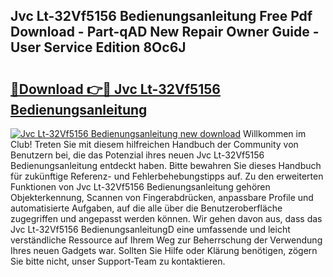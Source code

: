 ## Jvc Lt-32Vf5156 Bedienungsanleitung Free Pdf Download - Part-qAD New Repair Owner Guide - User Service Edition 8Oc6J

# <h2><a href="http://df1abjz.blite.top/?on=Jvc+Lt-32Vf5156+Bedienungsanleitung">🔗Download 👉🔴 Jvc Lt-32Vf5156 Bedienungsanleitung</a></h2>

[![Jvc Lt-32Vf5156 Bedienungsanleitung new download](https://i.imgur.com/lujVjoI.png)](http://df1abjz.blite.top/?on=Jvc+Lt-32Vf5156+Bedienungsanleitung)
Willkommen im Club! Treten Sie mit diesem hilfreichen Handbuch der Community von Benutzern bei, die das Potenzial ihres neuen Jvc Lt-32Vf5156 Bedienungsanleitung entdeckt haben. Bitte bewahren Sie dieses Handbuch für zukünftige Referenz- und Fehlerbehebungstipps auf. Zu den erweiterten Funktionen von Jvc Lt-32Vf5156 Bedienungsanleitung gehören Objekterkennung, Scannen von Fingerabdrücken, anpassbare Profile und automatisierte Aufgaben, auf die alle über die Benutzeroberfläche zugegriffen und angepasst werden können. Wir gehen davon aus, dass das Jvc Lt-32Vf5156 BedienungsanleitungD eine umfassende und leicht verständliche Ressource auf Ihrem Weg zur Beherrschung der Verwendung Ihres neuen Gadgets war. Sollten Sie Hilfe oder Klärung benötigen, zögern Sie bitte nicht, unser Support-Team zu kontaktieren.
